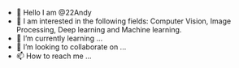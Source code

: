 - 👋 Hello I am @22Andy
- 👀 I am interested in the following fields: Computer Vision, Image Processing, Deep learning and Machine learning.  
- 🌱 I’m currently learning ...
- 💞️ I’m looking to collaborate on ...
- 📫 How to reach me ...

<!---
22Andy/22Andy is a ✨ special ✨ repository because its `README.md` (this file) appears on your GitHub profile.
You can click the Preview link to take a look at your changes.
--->
